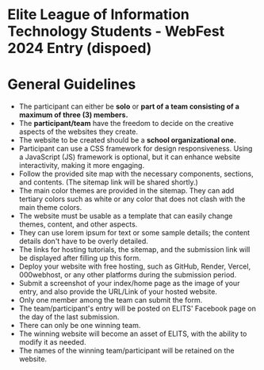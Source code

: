 <h1>Elite League of Information Technology Students - WebFest 2024 Entry (dispoed)</h1>

# General Guidelines
<ul>
  <li>The participant can either be <strong>solo</strong> or <strong>part of a team consisting of a maximum of three (3) members.</strong></li>
  <li>The <strong>participant/team</strong> have the freedom to decide on the creative aspects of the websites they create.</li>
  <li>The website to be created should be a <strong>school organizational one.</strong></li>
  <li>Participant can use a CSS framework for design responsiveness. Using a JavaScript (JS) framework is optional, but it can enhance website interactivity, making it more engaging.</li>
  <li>Follow the provided site map with the necessary components, sections, and contents. (The sitemap link will be shared shortly.)</li>
  <li>The main color themes are provided in the sitemap. They can add tertiary colors such as white or any color that does not clash with the main theme colors.</li>
  <li>The website must be usable as a template that can easily change themes, content, and other aspects.</li>
  <li>They can use lorem ipsum for text or some sample details; the content details don't have to be overly detailed.</li>
  <li>The links for hosting tutorials, the sitemap, and the submission link will be displayed after filling up this form.</li>
  <li>Deploy your website with free hosting, such as GitHub, Render, Vercel, 000webhost, or any other platforms during the submission period. </li>
  <li>Submit a screenshot of your index/home page as the image of your entry, and also provide the URL/Link of your hosted website.</li>
  <li>Only one member among the team can submit the form.</li>
  <li>The team/participant's entry will be posted on ELITS' Facebook page on the day of the last submission.</li>
  <li>There can only be one winning team.</li>
  <li>The winning website will become an asset of ELITS, with the ability to modify it as needed.</li>
  <li>The names of the winning team/participant will be retained on the website.</li>
</ul>
